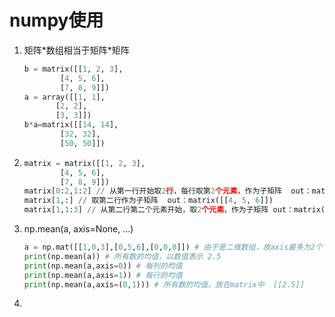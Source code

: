 # numpy使用

1. 矩阵\*数组相当于矩阵\*矩阵

   ```python
   b = matrix([[1, 2, 3],
           [4, 5, 6],
           [7, 8, 9]])
   a = array([[1, 1],
          [2, 2],
          [3, 3]])
   b*a=matrix([[14, 14],
           [32, 32],
           [50, 50]])
   ```

2. ```python
   matrix = matrix([[1, 2, 3],
           [4, 5, 6],
           [7, 8, 9]])
   matrix[0:2,1:2] // 从第一行开始取2行，每行取第2个元素，作为子矩阵  out：matrix([[2],[5]])
   matrix[1,:] // 取第二行作为子矩阵  out：matrix([[4, 5, 6]])
   matrix[1,1:3] // 从第二行第二个元素开始，取2个元素，作为子矩阵	out：matrix([[5, 6]])
   ```




3. np.mean(a, axis=None, ...)

   ```python
   a = np.mat([[1,0,3],[0,5,6],[0,0,0]]) # 由于是二维数组，故axis最多为2个
   print(np.mean(a)) # 所有数的均值，以数值表示	2.5
   print(np.mean(a,axis=0)) # 每列的均值		
   print(np.mean(a,axis=1)) # 每行的均值
   print(np.mean(a,axis=(0,1))) # 所有数的均值，放在matrix中 	[[2.5]]
   ```

4. 

